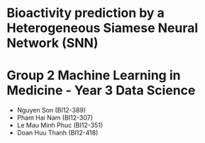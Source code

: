 # Bioactivity prediction by a Heterogeneous Siamese Neural Network (SNN)

# Group 2 Machine Learning in Medicine - Year 3 Data Science

- Nguyen Son (BI12-389)
- Pham Hai Nam (BI12-307)
- Le Mau Minh Phuc (BI12-351)
- Doan Huu Thanh (BI12-418)
